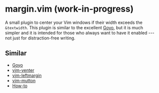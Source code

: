 margin.vim (work-in-progress)
===============================================================================

A small plugin to center your Vim windows if their width exceeds the 
`&textwidth`. This plugin is similar to the excellent 
[Goyo](https://github.com/junegunn/goyo.vim), but it is much simpler and it is 
intended for those who always want to have it enabled --- not just for 
distraction-free writing.


Similar
-------------------------------------------------------------------------------

-   [Goyo](https://github.com/junegunn/goyo.vim)
-   [vim-venter](https://github.com/JMcKiern/vim-venter)
-   [vim-leftmargin](https://github.com/jpaulogg/vim-leftmargin)
-   [vim-mutton](https://github.com/gabenespoli/vim-mutton)
-   [How-to](https://stackoverflow.com/questions/12952479/how-to-center-horizontally-the-contents-of-the-open-file-in-vim)
